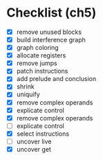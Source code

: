 # Checklist (ch5)

- [x] remove unused blocks
- [x] build interference graph
- [x] graph coloring
- [x] allocate registers
- [x] remove jumps
- [x] patch instructions
- [x] add prelude and conclusion
- [x] shrink
- [x] uniquify
- [x] remove complex operands
- [x] explicate control
- [x] remove complex operands
- [ ] explicate control
- [x] select instructions
- [ ] uncover live
- [x] uncover get
